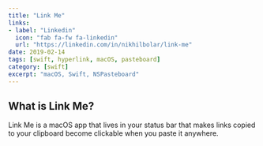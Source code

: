 ```yaml
---
title: "Link Me"
links:
- label: "Linkedin"
  icon: "fab fa-fw fa-linkedin"
  url: "https://linkedin.com/in/nikhilbolar/link-me"
date: 2019-02-14
tags: [swift, hyperlink, macOS, pasteboard]
category: [swift]
excerpt: "macOS, Swift, NSPasteboard"
---
```




## What is Link Me?

Link Me is a macOS app that lives in your status bar that makes links copied to your clipboard become clickable when you paste it anywhere.
